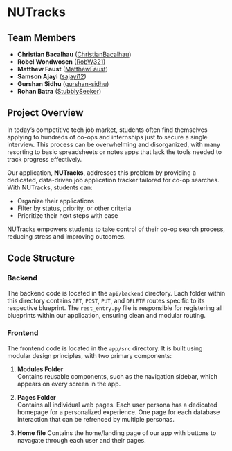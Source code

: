 # NUTracks

## Team Members
- **Christian Bacalhau** ([ChristianBacalhau](https://github.com/ChristianBacalhau))  
- **Robel Wondwosen** ([RobW321](https://github.com/RobW321))  
- **Matthew Faust** ([MatthewFaust](https://github.com/MatthewFaust))  
- **Samson Ajayi** ([sajayi12](https://github.com/sajayi12))  
- **Gurshan Sidhu** ([gurshan-sidhu](https://github.com/gurshan-sidhu))  
- **Rohan Batra** ([StubblySeeker](https://github.com/StubblySeeker))  

## Project Overview
In today’s competitive tech job market, students often find themselves applying to hundreds of co-ops and internships just to secure a single interview. This process can be overwhelming and disorganized, with many resorting to basic spreadsheets or notes apps that lack the tools needed to track progress effectively.  

Our application, **NUTracks**, addresses this problem by providing a dedicated, data-driven job application tracker tailored for co-op searches. With NUTracks, students can:
- Organize their applications
- Filter by status, priority, or other criteria
- Prioritize their next steps with ease  

NUTracks empowers students to take control of their co-op search process, reducing stress and improving outcomes.

## Code Structure

### Backend
The backend code is located in the `api/backend` directory. Each folder within this directory contains `GET`, `POST`, `PUT`, and `DELETE` routes specific to its respective blueprint. The `rest_entry.py` file is responsible for registering all blueprints within our application, ensuring clean and modular routing.

### Frontend
The frontend code is located in the `app/src` directory. It is built using modular design principles, with two primary components:  

1. **Modules Folder**  
   Contains reusable components, such as the navigation sidebar, which appears on every screen in the app.

2. **Pages Folder**  
   Contains all individual web pages. Each user persona has a dedicated homepage for a personalized experience. One page for each database interaction that can be refrenced by multiple personas. 

3. **Home file**
    Contains the home/landing page of our app with buttons to navagate through each user and their pages. 
    

